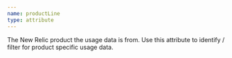 ```yaml
---
name: productLine
type: attribute
---
```


The New Relic product the usage data is from. Use this attribute to identify / filter for product specific usage data.